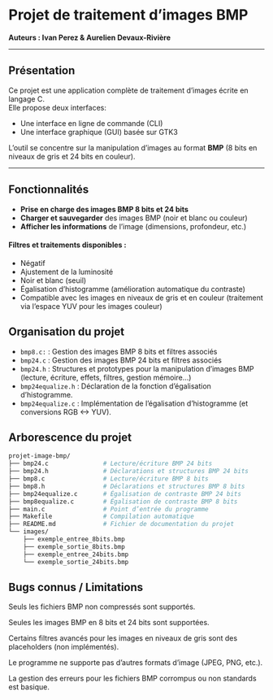 # Projet de traitement d’images BMP

**Auteurs : Ivan Perez & Aurelien Devaux-Rivière**

---

## Présentation

Ce projet est une application complète de traitement d’images écrite en langage C.  
Elle propose deux interfaces:
- Une interface en ligne de commande (CLI)
- Une interface graphique (GUI) basée sur GTK3

L’outil se concentre sur la manipulation d’images au format **BMP** (8 bits en niveaux de gris et 24 bits en couleur).

---

## Fonctionnalités

- **Prise en charge des images BMP 8 bits et 24 bits**
- **Charger et sauvegarder** des images BMP (noir et blanc ou couleur)
- **Afficher les informations** de l’image (dimensions, profondeur, etc.)

#### Filtres et traitements disponibles :
- Négatif
- Ajustement de la luminosité
- Noir et blanc (seuil)
- Égalisation d’histogramme (amélioration automatique du contraste)
- Compatible avec les images en niveaux de gris et en couleur (traitement via l’espace YUV pour les images couleur)

## Organisation du projet
- `bmp8.c:` : Gestion des images BMP 8 bits et filtres associés
- `bmp24.c` : Gestion des images BMP 24 bits et filtres associés
- `bmp24.h` : Structures et prototypes pour la manipulation d’images BMP (lecture, écriture, effets, filtres, gestion mémoire…)
- `bmp24equalize.h` : Déclaration de la fonction d’égalisation d’histogramme.
- `bmp24equalize.c` : Implémentation de l’égalisation d’histogramme (et conversions RGB <-> YUV).

## Arborescence du projet

```bash
projet-image-bmp/
├── bmp24.c               # Lecture/écriture BMP 24 bits
├── bmp24.h               # Déclarations et structures BMP 24 bits
├── bmp8.c                # Lecture/écriture BMP 8 bits
├── bmp8.h                # Déclarations et structures BMP 8 bits
├── bmp24equalize.c       # Égalisation de contraste BMP 24 bits
├── bmp8equalize.c        # Égalisation de contraste BMP 8 bits
├── main.c                # Point d’entrée du programme 
├── Makefile              # Compilation automatique
├── README.md             # Fichier de documentation du projet
└── images/               
    ├── exemple_entree_8bits.bmp
    ├── exemple_sortie_8bits.bmp
    ├── exemple_entree_24bits.bmp
    └── exemple_sortie_24bits.bmp
```

## Bugs connus / Limitations

Seuls les fichiers BMP non compressés sont supportés.

Seules les images BMP en 8 bits et 24 bits sont supportées.

Certains filtres avancés pour les images en niveaux de gris sont des placeholders (non implémentés).

Le programme ne supporte pas d’autres formats d’image (JPEG, PNG, etc.).

La gestion des erreurs pour les fichiers BMP corrompus ou non standards est basique.
